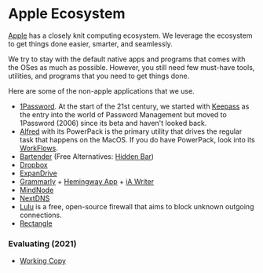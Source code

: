 # Apple Ecosystem

[Apple](https://www.apple.com) has a closely knit computing ecosystem. We leverage the ecosystem to get things done easier, smarter, and seamlessly.

We try to stay with the default native apps and programs that comes with the OSes as much as possible. However, you still need few must-have tools, utilities, and programs that you need to get things done.

Here are some of the non-apple applications that we use.

- [1Password](https://1password.com). At the start of the 21st century, we started with [Keepass](https://keepass.info) as the entry into the world of Password Management but moved to 1Password (2006) since its beta and haven't looked back.
- [Alfred](https://www.alfredapp.com) with its PowerPack is the primary utility that drives the regular task that happens on the MacOS. If you do have PowerPack, look into its [WorkFlows](https://www.alfredapp.com/workflows/).
- [Bartender](https://www.macbartender.com) (Free Alternatives: [Hidden Bar](https://superbits.co/hidden/))
- [Dropbox](https://www.dropbox.com/)
- [ExpanDrive](https://www.expandrive.com)
- [Grammarly](https://app.grammarly.com) + [Hemingway App](http://www.hemingwayapp.com) + [iA Writer](https://ia.net/writer)
- [MindNode](https://mindnode.com)
- [NextDNS](https://nextdns.io/?from=at8wqcps)
- [Lulu](https://objective-see.com/products/lulu.html) is a free, open-source firewall that aims to block unknown outgoing connections.
- [Rectangle](https://rectangleapp.com)

### Evaluating (2021)

- [Working Copy](https://workingcopyapp.com)